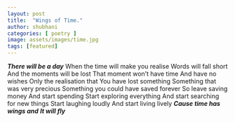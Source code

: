 ```yaml
---
layout: post
title:  "Wings of Time."
author: shubhani
categories: [ poetry ]
image: assets/images/time.jpg
tags: [featured]
---
```


   **_There will be a day_**
   When the time will make you realise
   Words will fall short
   And the moments will be lost
   That moment won’t have time
   And have no wishes
   Only the realisation that
   You have lost something
   Something that was very precious 
   Something you could have saved forever
   So leave saving money
   And start spending
   Start exploring everything 
   And start searching for new things
   Start laughing loudly 
   And start living lively
   **_Cause time has wings and_** 
   **_It will fly_**
